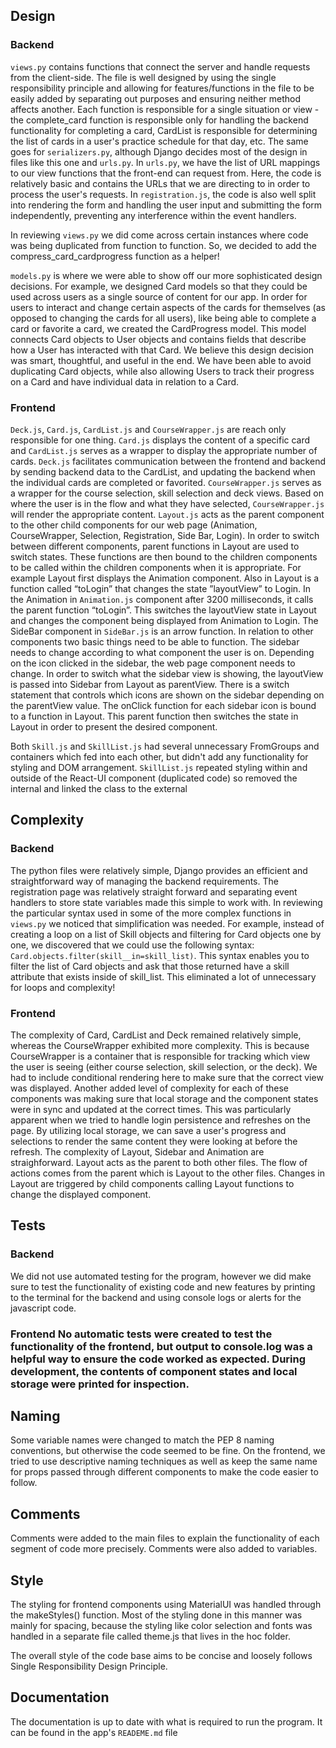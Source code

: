 ## Design
### Backend
```views.py``` contains functions that connect the server and handle requests from the client-side. The file is well designed by using the single responsibility principle and allowing for features/functions in the file to be easily added by separating out purposes and ensuring neither method affects another. Each function is responsible for a single situation or view - the complete_card function is responsible only for handling the backend functionality for completing a card, CardList is responsible for determining the list of cards in a user's practice schedule for that day, etc. The same goes for ```serializers.py```, although Django decides most of the design in files like this one and ```urls.py```. In ```urls.py```, we have the list of URL mappings to our view functions that the front-end can request from. Here, the code is relatively basic and contains the URLs that we are directing to in order to process the user's requests. In ```registration.js```, the code is also well split into rendering the form and handling the user input and submitting the form independently, preventing any interference within the event handlers.

In reviewing ```views.py``` we did come across certain instances where code was being duplicated from function to function. So, we decided to add the compress_card_cardprogress function as a helper!

```models.py``` is where we were able to show off our more sophisticated design decisions. For example, we designed Card models so that they could be used across users as a single source of content for our app. In order for users to interact and change certain aspects of the cards for themselves (as opposed to changing the cards for all users), like being able to complete a card or favorite a card, we created the CardProgress model. This model connects Card objects to User objects and contains fields that describe how a User has interacted with that Card. We believe this design decision was smart, thoughtful, and useful in the end. We have been able to avoid duplicating Card objects, while also allowing Users to track their progress on a Card and have individual data in relation to a Card.

### Frontend
```Deck.js```, ```Card.js```, ```CardList.js``` and ```CourseWrapper.js``` are reach only responsible for one thing. ```Card.js``` displays the content of a specific card and ```CardList.js``` serves as a wrapper to display the appropriate number of cards. ```Deck.js``` facilitates communication between the frontend and backend by sending backend data to the CardList, and updating the backend when the individual cards are completed or favorited. ```CourseWrapper.js``` serves as a wrapper for the course selection, skill selection and deck views. Based on where the user is in the flow and what they have selected, ```CourseWrapper.js``` will render the appropriate content. 
```Layout.js``` acts as the parent component to the other child components for our web page (Animation, CourseWrapper, Selection, Registration, Side Bar, Login). In order to switch between different components, parent functions in Layout are used to switch states. These functions are then bound to the children components to be called within the children components when it is appropriate. For example Layout first displays the Animation component. Also in Layout is a function called “toLogin” that changes the state ”layoutView” to Login. In the Animation in ```Animation.js``` component after 3200 milliseconds, it calls the parent function “toLogin”. This switches the layoutView state in Layout and changes the component being displayed from Animation to Login.
The SideBar component in ```SideBar.js``` is an arrow function. In relation to other components two basic things need to be able to function. The sidebar needs to change according to what component the user is on. Depending on the icon clicked in the sidebar, the web page component needs to change. In order to switch what the sidebar view is showing, the layoutView is passed into Sidebar from Layout as parentView. There is a switch statement that controls which icons are shown on the sidebar depending on the parentView value. The onClick function for each sidebar icon is bound to a function in Layout. This parent function then switches the state in Layout in order to present the desired component.

Both ```Skill.js``` and ```SkillList.js``` had several unnecessary FromGroups and containers which fed into each other, but didn't add any functionality for styling and DOM arrangement. ```SkillList.js``` repeated styling within and outside of the React-UI component (duplicated code) so removed the internal and linked the class to the external

## Complexity
### Backend
The python files were relatively simple, Django provides an efficient and straightforward way of managing the backend requirements. The registration page was  relatively straight forward and separating event handlers to store state variables made this simple to work with. 
In reviewing the particular syntax used in some of the more complex functions in ```views.py``` we noticed that simplification was needed. For example, instead of creating a loop on a list of Skill objects and filtering for Card objects one by one, we discovered that we could use the following syntax: ```Card.objects.filter(skill__in=skill_list)```. This syntax enables you to filter the list of Card objects and ask that those returned have a skill attribute that exists inside of skill_list. This eliminated a lot of unnecessary for loops and complexity!

### Frontend
The complexity of Card, CardList and Deck remained relatively simple, whereas the CourseWrapper exhibited more complexity. This is because CourseWrapper is a container that is responsible for tracking which view the user is seeing (either course selection, skill selection, or the deck). We had to include conditional rendering here to make sure that the correct view was displayed. Another added level of complexity for each of these components was making sure that local storage and the component states were in sync and updated at the correct times. This was particularly apparent when we tried to handle login persistence and refreshes on the page. By utilizing local storage, we can save a user's progress and selections to render the same content they were looking at before the refresh.
The complexity of Layout, Sidebar and Animation are straighforward. Layout acts as the parent to both other files. The flow of actions comes from the parent which is Layout to the other files. Changes in Layout are triggered by child components calling Layout functions to change the displayed component.

## Tests
### Backend
We did not use automated testing for the program, however we did make sure to test the functionality of existing code and new features by printing to the terminal for the backend and using console logs or alerts for the javascript code.

### Frontend No automatic tests were created to test the functionality of the frontend, but output to console.log was a helpful way to ensure the code worked as expected. During development, the contents of component states and local storage were printed for inspection.

## Naming
Some variable names were changed to match the PEP 8 naming conventions, but otherwise the code seemed to be fine. On the frontend, we tried to use descriptive naming techniques as well as keep the same name for props passed through different components to make the code easier to follow.

## Comments
Comments were added to the main files to explain the functionality of each segment of code more precisely. Comments were also added to variables.

## Style
The styling for frontend components using MaterialUI was handled through the makeStyles() function. Most of the styling done in this manner was mainly for spacing, because the styling like color selection and fonts was handled in a separate file called theme.js that lives in the hoc folder.

The overall style of the code base aims to be concise and loosely follows Single Responsibility Design Principle.

## Documentation
The documentation is up to date with what is required to run the program. It can be found in the app's ```READEME.md``` file
